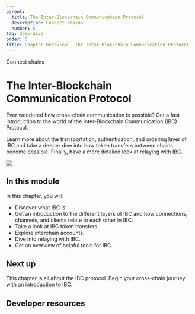 ```yaml
---
parent:
  title: The Inter-Blockchain Communication Protocol
  description: Connect chains
  number: 5
tag: deep-dive
order: 0
title: Chapter Overview - The Inter-Blockchain Communication Protocol
---
```


<div class="tm-overline tm-rf-1 tm-lh-title tm-medium tm-muted">Connect chains</div>
<h1 class="mt-4 mb-6">The Inter-Blockchain Communication Protocol</h1>

Ever wondered how cross-chain communication is possible? Get a fast introduction to the world of the Inter-Blockchain Communication (IBC) Protocol.

Learn more about the transportation, authentication, and ordering layer of IBC and take a deeper dive into how token transfers between chains become possible. Finally, have a more detailed look at relaying with IBC.

![](/planet-collection.svg)

## In this module

<HighlightBox type="learning">

In this chapter, you will:

* Discover what IBC is.
* Get an introduction to the different layers of IBC and how connections, channels, and clients relate to each other in IBC.
* Take a look at IBC token transfers.
* Explore interchain accounts.
* Dive into relaying with IBC.
* Get an overview of helpful tools for IBC.

</HighlightBox>

<card-module/>

## Next up

This chapter is all about the IBC protocol. Begin your cross-chain journey with an [introduction to IBC](./what-is-ibc.md).

## Developer resources

<div v-for="resource in $themeConfig.resources">
  <Resource
    :title="resource.title"
    :description="resource.description"
    :links="resource.links"
    :image="resource.image"
    :large="true"
  />
  <br/>
</div>
